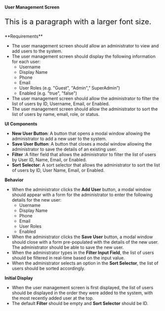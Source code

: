 **User Management Screen**
<p style="font-size: 24px;">This is a paragraph with a larger font size.</p>
**Requirements**

- The user management screen should allow an administrator to view and add  users to the system.
- The user management screen should display the following information for each user:
  - Username
  - Display Name
  - Phone
  - Email
  - User Roles (e.g. "Guest", "Admin",” SuperAdmin”)
  - Enabled (e.g. "true", "false")
- The user management screen should allow the administrator to filter the list of users by ID, Username, Email, or Enabled.
- The user management screen should allow the administrator to sort the list of users by name, email, role, or status.

**UI Components**

- **New User Button**: A button that opens a modal window allowing the administrator to add a new user to the system.
- **Save User Button**: A button that closes a modal window allowing the administrator to save the details of an existing user.
- **Filter** :A filter field that allows the administrator to filter the list of users by User ID, Name, Email, or Enabled.
- **Sort Selector**: A sort selector that allows the administrator to sort the list of users by ID, User Name, Email, or Enabled.

**Behavior**

- When the administrator clicks the **Add User** button, a modal window should appear with a form for the administrator to enter the following details for the new user:
  - Username
  - Display Name
  - Phone
  - Email
  - User Roles 
  - Enabled 
- When the administrator clicks the **Save User** button, a modal window should close with a form pre-populated with the details of the new user. The administrator should be able to save the new user.
- When the administrator types in the **Filter Input Field**, the list of users should be filtered in real-time based on the input value.
- When the administrator selects an option in the **Sort Selector**, the list of users should be sorted accordingly.

**Initial Display**

- When the user management screen is first displayed, the list of users should be displayed in the order they were added to the system, with the most recently added user at the top.
- The default **Filter** should be empty and **Sort Selector** should be ID.

